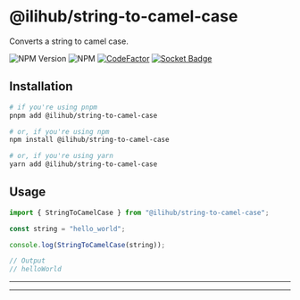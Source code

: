 # @ilihub/string-to-camel-case

Converts a string to camel case.

![NPM Version](https://img.shields.io/npm/v/%40ilihub%2Fstring-to-camel-case?color=33cd56&logo=npm)
![NPM](https://img.shields.io/npm/l/%40ilihub%2Fstring-to-camel-case)
[![CodeFactor](https://www.codefactor.io/repository/github/ilihub/npm/badge)](https://www.codefactor.io/repository/github/ilihub/npm)
[![Socket Badge](https://socket.dev/api/badge/npm/package/@ilihub/string-to-camel-case)](https://socket.dev/npm/package/@ilihub/string-to-camel-case)

## Installation

```bash
# if you're using pnpm
pnpm add @ilihub/string-to-camel-case

# or, if you're using npm
npm install @ilihub/string-to-camel-case

# or, if you're using yarn
yarn add @ilihub/string-to-camel-case
```

## Usage

```javascript
import { StringToCamelCase } from "@ilihub/string-to-camel-case";

const string = "hello_world";

console.log(StringToCamelCase(string));

// Output
// helloWorld
```

---

<!-- sponsors_and_backers_section_start -->

<!-- sponsors_and_backers_section_end -->

---
